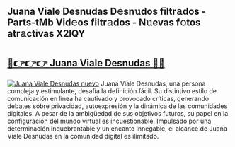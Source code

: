 ## Juana Viale Desnudas D𝚎sn𝚞dos filtr𝚊dos - Parts-tMb Vid𝚎os filtr𝚊dos - N𝚞evas f𝚘tos atr𝚊ctivas X2lQY

# <h2><a href="http://mb0x8g.tromn.icu/?c=Juana+Viale+Desnudas">🔗👉👉👉 Juana Viale Desnudas 🔗🔗</a></h2>

[![Juana Viale Desnudas nuevo](https://i.imgur.com/pEAQMta.gif)](http://mb0x8g.tromn.icu/?c=Juana+Viale+Desnudas)
Juana Viale Desnudas, una persona compleja y estimulante, desafía la definición fácil. Su distintivo estilo de comunicación en línea ha cautivado y provocado críticas, generando debates sobre privacidad, autoexpresión y la dinámica de las comunidades digitales. A pesar de la ambigüedad de sus objetivos futuros, su papel en la configuración del mundo virtual es incuestionable. Impulsado por una determinación inquebrantable y un encanto innegable, el alcance de Juana Viale Desnudas en la comunidad digital es ilimitado.
